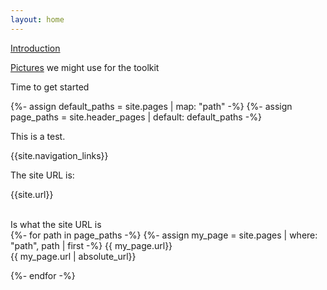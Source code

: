 ```yaml
---
layout: home
---
```


[Introduction](/pages/intro/intro.html)

[Pictures](pix/) we might use for the toolkit

Time to get started

 {%- assign default_paths = site.pages | map: "path" -%}
{%- assign page_paths = site.header_pages | default: default_paths -%}


This is a test.

{{site.navigation_links}}

The site URL is:<br/>

{{site.url}}

<br/>
Is what the site URL is

<div class="trigger">
{%- for path in page_paths -%}
{%- assign my_page = site.pages | where: "path", path | first -%}
{{ my_page.url}}<br/>
{{ my_page.url  | absolute_url}}<br/>

<!-- <a class="page-link" href="{{ my_page.url | relative_url }}">{{ my_page.title | escape }}</a> -->
{%- endfor -%}
</div>
